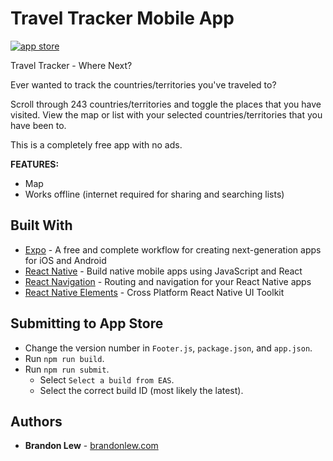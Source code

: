 # Travel Tracker Mobile App

[![app store][appstore-img]][appstore-link]

Travel Tracker - Where Next?

Ever wanted to track the countries/territories you've traveled to?

Scroll through 243 countries/territories and toggle the places that you have visited. View the map or list with your selected countries/territories that you have been to.

This is a completely free app with no ads.

**FEATURES:**

- Map
- Works offline (internet required for sharing and searching lists)

## Built With

- [Expo](https://expo.io) - A free and complete workflow for creating next-generation apps for iOS and Android
- [React Native](https://facebook.github.io/react-native/) - Build native mobile apps using JavaScript and React
- [React Navigation](https://reactnavigation.org) - Routing and navigation for your React Native apps
- [React Native Elements](https://react-native-training.github.io/react-native-elements/) - Cross Platform React Native UI Toolkit

## Submitting to App Store

- Change the version number in `Footer.js`, `package.json`, and `app.json`.
- Run `npm run build`.
- Run `npm run submit`.
  - Select `Select a build from EAS`.
  - Select the correct build ID (most likely the latest).

## Authors

- **Brandon Lew** - [brandonlew.com](http://www.brandonlew.com)

[appstore-img]: http://brandonlew.com/images/appStore.svg
[appstore-link]: https://itunes.apple.com/us/app/travel-tracker-where-next/id1377010134?ls=1&mt=8
